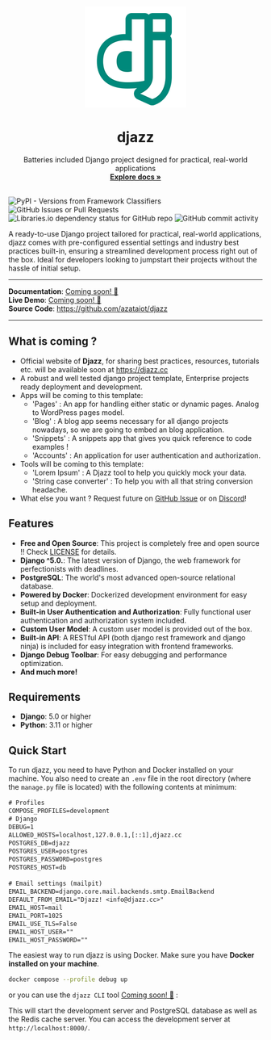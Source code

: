 <p align="center">
  <a href="https://github.com/azataiot/djazz/">
    <img src="static/img/icon-teal-200.png" alt="django-template logo" width="200" height="200">
  </a>
</p>
<h1 align="center">djazz</h1>
<p align="center">
  Batteries included Django project designed for practical, real-world applications
  <br>
  <a href="#"><strong>Explore docs »</strong></a>
  <br>
  <br>
</p>

![PyPI - Versions from Framework Classifiers](https://img.shields.io/pypi/frameworkversions/django/djazz-cc?link=https%3A%2F%2Fdjazz.cc)
![GitHub Issues or Pull Requests](https://img.shields.io/github/issues/azataiot/djazz)
![Libraries.io dependency status for GitHub repo](https://img.shields.io/librariesio/github/azataiot/djazz)
![GitHub commit activity](https://img.shields.io/github/commit-activity/t/azataiot/djazz?logo=github)

A ready-to-use Django project tailored for practical, real-world applications, djazz comes with pre-configured essential
settings and industry best practices built-in, ensuring a streamlined development process right out of the box. Ideal
for developers looking to jumpstart their projects without the hassle of initial setup.

---

**Documentation**: [Coming soon! 🚧](#)  
**Live Demo**: [Coming soon! 🚧](#)  
**Source Code**: https://github.com/azataiot/djazz

---

## What is coming ?
- Official website of **Djazz**, for sharing best practices, resources, tutorials etc. will be available soon at https://djazz.cc
- A robust and well tested django project template, Enterprise projects ready deployment and development.
- Apps will be coming to this template: 
  - 'Pages' : An app for handling either static or dynamic pages. Analog to WordPress pages model.
  - 'Blog' : A blog app seems necessary for all django projects nowadays, so we are going to embed an blog application.
  - 'Snippets' : A snippets app that gives you quick reference to code examples !
  - 'Accounts' : An application for user authentication and authorization.
- Tools will be coming to this template:
  - 'Lorem Ipsum' : A Djazz tool to help you quickly mock your data. 
  - 'String case converter' : To help you with all that string conversion headache. 
- What else you want ? Request future on [GitHub Issue](https://github.com/azataiot/djazz/issues) or on [Discord](docs/discord.md)!

## Features

- **Free and Open Source**: This project is completely free and open source !! Check [LICENSE](LICENSE) for details.
- **Django ^5.0.**: The latest version of Django, the web framework for perfectionists with deadlines.
- **PostgreSQL**: The world's most advanced open-source relational database.
- **Powered by Docker**: Dockerized development environment for easy setup and deployment.
- **Built-in User Authentication and Authorization**: Fully functional user authentication and authorization system
  included.
- **Custom User Model**: A custom user model is provided out of the box.
- **Built-in API**: A RESTful API (both django rest framework and django ninja) is included for easy integration with
  frontend frameworks.
- **Django Debug Toolbar**: For easy debugging and performance optimization.
- **And much more!**

## Requirements

- **Django**: 5.0 or higher
- **Python**: 3.11 or higher

## Quick Start

To run djazz, you need to have Python and Docker installed on your machine. You also need to create an `.env` file in
the root directory (where the `manage.py` file is located) with the following contents at minimum:

```.dotenv
# Profiles
COMPOSE_PROFILES=development
# Django
DEBUG=1
ALLOWED_HOSTS=localhost,127.0.0.1,[::1],djazz.cc
POSTGRES_DB=djazz
POSTGRES_USER=postgres
POSTGRES_PASSWORD=postgres
POSTGRES_HOST=db

# Email settings (mailpit)
EMAIL_BACKEND=django.core.mail.backends.smtp.EmailBackend
DEFAULT_FROM_EMAIL="Djazz! <info@djazz.cc>"
EMAIL_HOST=mail
EMAIL_PORT=1025
EMAIL_USE_TLS=False
EMAIL_HOST_USER=""
EMAIL_HOST_PASSWORD=""
```

The easiest way to run djazz is using Docker. Make sure you have **Docker installed on your machine**.

```bash
docker compose --profile debug up
```

or you can use the `djazz CLI` tool [Coming soon! 🚧](#) :

This will start the development server and PostgreSQL database as well as the Redis cache server. You can access the
development server at `http://localhost:8000/`.

